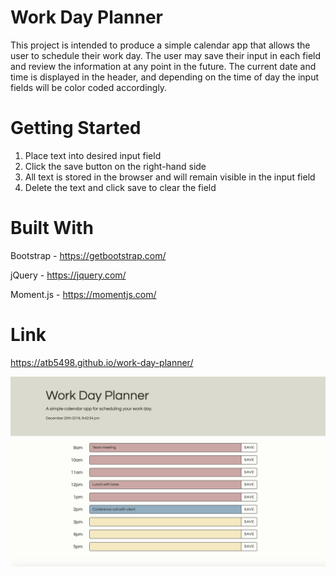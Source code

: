 # Work Day Planner

This project is intended to produce a simple calendar app that allows the user to schedule their work day. The user may save their input in each field and review the information at any point in the future. The current date and time is displayed in the header, and depending on the time of day the input fields will be color coded accordingly.

# Getting Started

1. Place text into desired input field
2. Click the save button on the right-hand side
3. All text is stored in the browser and will remain visible in the input field
4. Delete the text and click save to clear the field

# Built With

Bootstrap - https://getbootstrap.com/

jQuery - https://jquery.com/

Moment.js - https://momentjs.com/

# Link

https://atb5498.github.io/work-day-planner/

![alt text](screen.png "Logo Title Text 1")
